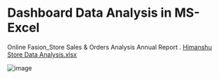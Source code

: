 # Dashboard Data Analysis in MS-Excel
Online Fasion_Store Sales & Orders Analysis Annual Report .
[Himanshu Store Data Analysis.xlsx](https://github.com/himanshu9000/Dashboard-Data_Analysis-Excel/files/11469676/Himanshu.Store.Data.Analysis.xlsx)


![image](https://github.com/himanshu9000/Dashboard-Data_Analysis-Excel/assets/111194171/55c536b8-f99d-4e05-800f-afa70b0e8bc1)
